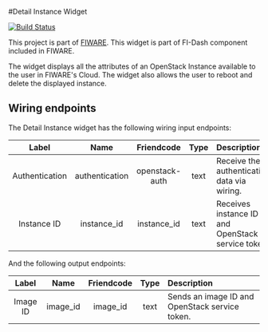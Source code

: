 #Detail Instance Widget

[![Build Status](https://build.conwet.fi.upm.es/jenkins/view/FI-Dash/job/Widget%20Detail%20Instance/badge/icon)](https://build.conwet.fi.upm.es/jenkins/view/FI-Dash/job/Widget%20Detail%20Instance/)

This project is part of [FIWARE](https://www.fiware.org/). This widget is part of FI-Dash component included in FIWARE.

The widget displays all the attributes of an OpenStack Instance available to the user in FIWARE's Cloud. The widget also allows the user to reboot and delete the displayed instance.


## Wiring endpoints

The Detail Instance widget has the following wiring input endpoints:

|Label|Name|Friendcode|Type|Description|
|:--:|:--:|:--:|:--:|:--|
|Authentication|authentication|openstack-auth|text|Receive the authentication data via wiring.|
|Instance ID|instance_id|instance_id|text|Receives instance ID and OpenStack service token.|


And the following output endpoints:

|Label|Name|Friendcode|Type|Description|
|:--:|:--:|:--:|:--:|:--|
|Image ID|image_id|image_id|text|Sends an image ID and OpenStack service token.|
